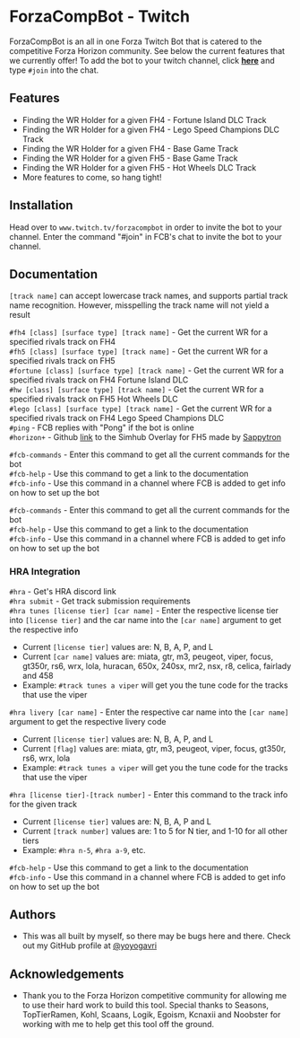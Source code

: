 
# ForzaCompBot - Twitch

ForzaCompBot is an all in one Forza Twitch Bot that is catered to the competitive Forza Horizon community. See below the current features that we currently offer!
To add the bot to your twitch channel, click [**here**](https://www.twitch.tv/forzacompbot) and type `#join` into the chat. 

## Features

- Finding the WR Holder for a given FH4 - Fortune Island DLC Track
- Finding the WR Holder for a given FH4 - Lego Speed Champions DLC Track
- Finding the WR Holder for a given FH4 - Base Game Track
- Finding the WR Holder for a given FH5 - Base Game Track
- Finding the WR Holder for a given FH5 - Hot Wheels DLC Track
- More features to come, so hang tight!


## Installation

Head over to `www.twitch.tv/forzacompbot` in order to invite the bot to your channel. Enter the command "#join" in FCB's chat to invite the bot to your channel.  
## Documentation

`[track name]` can accept lowercase track names, and supports partial track name recognition. However, misspelling the track name will not yield a result

`#fh4 [class] [surface type] [track name]` - Get the current WR for a specified rivals track on FH4\
`#fh5 [class] [surface type] [track name]` - Get the current WR for a specified rivals track on FH5\
`#fortune [class] [surface type] [track name]` - Get the current WR for a specified rivals track on FH4 Fortune Island DLC\
`#hw [class] [surface type] [track name]` - Get the current WR for a specified rivals track on FH5 Hot Wheels DLC\
`#lego [class] [surface type] [track name]` - Get the current WR for a specified rivals track on FH4 Lego Speed Champions DLC\
`#ping` - FCB replies with "Pong" if the bot is online\
`#horizon+` - Github [link](https://github.com/Sappytron/HorizonPlus) to the Simhub Overlay for FH5 made by [Sappytron](https://github.com/Sappytron)

`#fcb-commands` - Enter this command to get all the current commands for the bot\
`#fcb-help` - Use this command to get a link to the documentation\
`#fcb-info` - Use this command in a channel where FCB is added to get info on how to set up the bot

`#fcb-commands` - Enter this command to get all the current commands for the bot\
`#fcb-help` - Use this command to get a link to the documentation\
`#fcb-info` - Use this command in a channel where FCB is added to get info on how to set up the bot

### HRA Integration

`#hra` - Get's HRA discord link\
`#hra submit` - Get track submission requirements\
`#hra tunes [license tier] [car name]` - Enter the respective license tier into `[license tier]` and the car name into the `[car name]` argument to get the respective info
* Current `[license tier]` values are: N, B, A, P, and L
* Current `[car name]` values are: miata, gtr, m3, peugeot, viper, focus, gt350r, rs6, wrx, lola, huracan, 650x, 240sx, mr2, nsx, r8, celica, fairlady and 458 
* Example: `#track tunes a viper` will get you the tune code for the tracks that use the viper

`#hra livery [car name]` - Enter the respective car name into the `[car name]` argument to get the respective livery code
* Current `[license tier]` values are: N, B, A, P, and L
* Current `[flag]` values are: miata, gtr, m3, peugeot, viper, focus, gt350r, rs6, wrx, lola
* Example: `#track tunes a viper` will get you the tune code for the tracks that use the viper

`#hra [license tier]-[track number]` - Enter this command to the track info for the given track
* Current `[license tier]` values are: N, B, A, P and L
* Current `[track number]` values are: 1 to 5 for N tier, and 1-10 for all other tiers
* Example: `#hra n-5`, `#hra a-9`, etc.

`#fcb-help` - Use this command to get a link to the documentation\
`#fcb-info` - Use this command in a channel where FCB is added to get info on how to set up the bot
## Authors

- This was all built by myself, so there may be bugs here and there. Check out my GitHub profile at [@yoyogavri](https://www.github.com/yoyogavri)


## Acknowledgements

 - Thank you to the Forza Horizon competitive community for allowing me to use their hard work to build this tool. Special thanks to Seasons, TopTierRamen, Kohl, Scaans, Logik, Egoism, Kcnaxii and Noobster for working with me to help get this tool off the ground.

